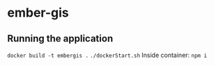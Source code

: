# ember-gis
## Running the application
`docker build -t embergis .`
`./dockerStart.sh`
Inside container:
`npm i`
